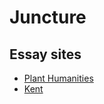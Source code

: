 # Juncture

## Essay sites

- [Plant Humanities](/jstor-labs/plant-humanities)
- [Kent](/kent-map/kent)
